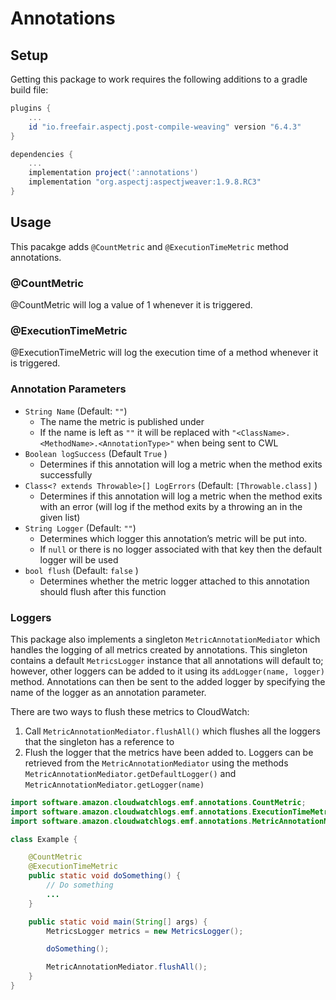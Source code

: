 # Annotations

## Setup

Getting this package to work requires the following additions to a gradle build file:
```gradle
plugins {
	...
	id "io.freefair.aspectj.post-compile-weaving" version "6.4.3"
}

dependencies {
	...
	implementation project(':annotations')
	implementation "org.aspectj:aspectjweaver:1.9.8.RC3"
}

```

## Usage

This pacakge adds `@CountMetric` and `@ExecutionTimeMetric` method annotations.

### @CountMetric
@CountMetric will log a value of 1 whenever it is triggered.

### @ExecutionTimeMetric
@ExecutionTimeMetric will log the execution time of a method whenever it is triggered.

### Annotation Parameters

- `String Name` (Default: `""`)
	- The name the metric is published under
	- If the name is left as `""` it will be replaced with `"<ClassName>.<MethodName>.<AnnotationType>"` when being sent to CWL
- `Boolean logSuccess` (Default `True` )
	- Determines if this annotation will log a metric when the method exits successfully
- `Class<? extends Throwable>[] LogErrors`  (Default: `[Throwable.class]` )
	- Determines if this annotation will log a metric when the method exits with an error (will log if the method exits by a throwing an in the given list)
- `String Logger` (Default: `""`)
	- Determines which logger this annotation’s metric will be put into.
	- If `null` or there is no logger associated with that key then the default logger will be used
- `bool flush` (Default: `false` )
	- Determines whether the metric logger attached to this annotation should flush after this function


### Loggers
This package also implements a singleton `MetricAnnotationMediator` which handles the logging of all metrics created by annotations. This singleton contains a default `MetricsLogger` instance that all annotations will default to; however, other loggers can be added to it using its `addLogger(name, logger)` method. Annotations can then be sent to the added logger by specifying the name of the logger as an annotation parameter.

There are two ways to flush these metrics to CloudWatch:
1. Call `MetricAnnotationMediator.flushAll()` which flushes all the loggers that the singleton has a reference to
2. Flush the logger that the metrics have been added to. Loggers can be retrieved from the `MetricAnnotationMediator` using the methods `MetricAnnotationMediator.getDefaultLogger()` and `MetricAnnotationMediator.getLogger(name)`

```java
import software.amazon.cloudwatchlogs.emf.annotations.CountMetric;
import software.amazon.cloudwatchlogs.emf.annotations.ExecutionTimeMetric;
import software.amazon.cloudwatchlogs.emf.annotations.MetricAnnotationMediator;

class Example {

	@CountMetric
	@ExecutionTimeMetric
	public static void doSomething() {
		// Do something
		...
	}

	public static void main(String[] args) {
		MetricsLogger metrics = new MetricsLogger();

		doSomething();

		MetricAnnotationMediator.flushAll();
	}
}
```
